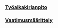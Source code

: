 ### [Työaikakirjanpito](https://github.com/vilruus/ot-harjoitustyo/blob/master/documentation/tyoaikakirjanpito.md)
### [Vaatimusmäärittely](https://github.com/vilruus/ot-harjoitustyo/blob/master/documentation/vaatimusmaarittely.md)

